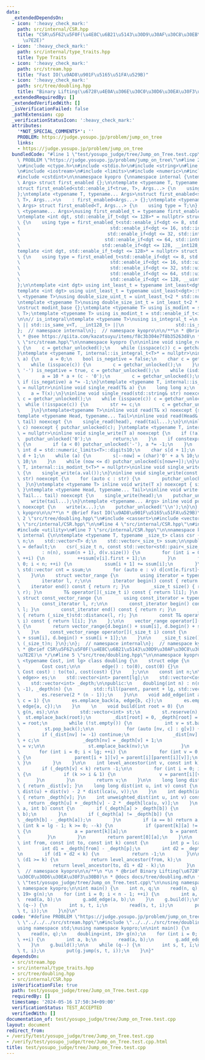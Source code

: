 ```yaml
---
data:
  _extendedDependsOn:
  - icon: ':heavy_check_mark:'
    path: src/internal/CSR.hpp
    title: "CSR\u5F62\u5F0F(\u4E8C\u6B21\u5143\u30D9\u30AF\u30C8\u30EB\u306E\u5727\
      \u7E2E)"
  - icon: ':heavy_check_mark:'
    path: src/internal/type_traits.hpp
    title: Type Traits
  - icon: ':heavy_check_mark:'
    path: src/stream.hpp
    title: "Fast IO(\u9AD8\u901F\u5165\u51FA\u529B)"
  - icon: ':heavy_check_mark:'
    path: src/tree/doubling.hpp
    title: "Binary Lifting(\u6728\u4E0A\u306E\u30C0\u30D6\u30EA\u30F3\u30B0)"
  _extendedRequiredBy: []
  _extendedVerifiedWith: []
  _isVerificationFailed: false
  _pathExtension: cpp
  _verificationStatusIcon: ':heavy_check_mark:'
  attributes:
    '*NOT_SPECIAL_COMMENTS*': ''
    PROBLEM: https://judge.yosupo.jp/problem/jump_on_tree
    links:
    - https://judge.yosupo.jp/problem/jump_on_tree
  bundledCode: "#line 1 \"test/yosupo_judge/tree/Jump_on_Tree.test.cpp\"\n#define\
    \ PROBLEM \"https://judge.yosupo.jp/problem/jump_on_tree\"\n#line 2 \"src/stream.hpp\"\
    \n#include <ctype.h>\n#include <stdio.h>\n#include <string>\n#line 2 \"src/internal/type_traits.hpp\"\
    \n#include <iostream>\n#include <limits>\n#include <numeric>\n#include <typeinfo>\n\
    #include <cstdint>\n\nnamespace kyopro {\nnamespace internal {\ntemplate <typename...\
    \ Args> struct first_enabled {};\n\ntemplate <typename T, typename... Args>\n\
    struct first_enabled<std::enable_if<true, T>, Args...> {\n    using type = T;\n\
    };\ntemplate <typename T, typename... Args>\nstruct first_enabled<std::enable_if<false,\
    \ T>, Args...>\n    : first_enabled<Args...> {};\ntemplate <typename T, typename...\
    \ Args> struct first_enabled<T, Args...> {\n    using type = T;\n};\n\ntemplate\
    \ <typename... Args>\nusing first_enabled_t = typename first_enabled<Args...>::type;\n\
    \ntemplate <int dgt, std::enable_if_t<dgt <= 128>* = nullptr> struct int_least\
    \ {\n    using type = first_enabled_t<std::enable_if<dgt <= 8, std::int8_t>,\n\
    \                                 std::enable_if<dgt <= 16, std::int16_t>,\n \
    \                                std::enable_if<dgt <= 32, std::int32_t>,\n  \
    \                               std::enable_if<dgt <= 64, std::int64_t>,\n   \
    \                              std::enable_if<dgt <= 128, __int128_t>>;\n};\n\n\
    template <int dgt, std::enable_if_t<dgt <= 128>* = nullptr> struct uint_least\
    \ {\n    using type = first_enabled_t<std::enable_if<dgt <= 8, std::uint8_t>,\n\
    \                                 std::enable_if<dgt <= 16, std::uint16_t>,\n\
    \                                 std::enable_if<dgt <= 32, std::uint32_t>,\n\
    \                                 std::enable_if<dgt <= 64, std::uint64_t>,\n\
    \                                 std::enable_if<dgt <= 128, __uint128_t>>;\n\
    };\n\ntemplate <int dgt> using int_least_t = typename int_least<dgt>::type;\n\
    template <int dgt> using uint_least_t = typename uint_least<dgt>::type;\n\ntemplate\
    \ <typename T>\nusing double_size_uint_t = uint_least_t<2 * std::numeric_limits<T>::digits>;\n\
    \ntemplate <typename T>\nusing double_size_int_t = int_least_t<2 * std::numeric_limits<T>::digits>;\n\
    \nstruct modint_base {};\ntemplate <typename T> using is_modint = std::is_base_of<modint_base,\
    \ T>;\ntemplate <typename T> using is_modint_t = std::enable_if_t<is_modint<T>::value>;\n\
    \n\n// is_integral\ntemplate <typename T>\nusing is_integral_t =\n    std::enable_if_t<std::is_integral_v<T>\
    \ || std::is_same_v<T, __int128_t> ||\n                   std::is_same_v<T, __uint128_t>>;\n\
    };  // namespace internal\n};  // namespace kyopro\n\n/**\n * @brief Type Traits\n\
    \ * @see https://qiita.com/kazatsuyu/items/f8c3b304e7f8b35263d8\n */\n#line 6\
    \ \"src/stream.hpp\"\n\nnamespace kyopro {\n\ninline void single_read(char& c)\
    \ {\n    c = getchar_unlocked();\n    while (isspace(c)) c = getchar_unlocked();\n\
    }\ntemplate <typename T, internal::is_integral_t<T>* = nullptr>\ninline void single_read(T&\
    \ a) {\n    a = 0;\n    bool is_negative = false;\n    char c = getchar_unlocked();\n\
    \    while (isspace(c)) {\n        c = getchar_unlocked();\n    }\n    if (c ==\
    \ '-') is_negative = true, c = getchar_unlocked();\n    while (isdigit(c)) {\n\
    \        a = 10 * a + (c - '0');\n        c = getchar_unlocked();\n    }\n   \
    \ if (is_negative) a *= -1;\n}\ntemplate <typename T, internal::is_modint_t<T>*\
    \ = nullptr>\ninline void single_read(T& a) {\n    long long x;\n    single_read(x);\n\
    \    a = T(x);\n}\ninline void single_read(std::string& str) noexcept {\n    char\
    \ c = getchar_unlocked();\n    while (isspace(c)) c = getchar_unlocked();\n  \
    \  while (!isspace(c)) {\n        str += c;\n        c = getchar_unlocked();\n\
    \    }\n}\ntemplate<typename T>\ninline void read(T& x) noexcept {single_read(x);}\n\
    template <typename Head, typename... Tail>\ninline void read(Head& head, Tail&...\
    \ tail) noexcept {\n    single_read(head), read(tail...);\n}\n\ninline void single_write(char\
    \ c) noexcept { putchar_unlocked(c); }\ntemplate <typename T, internal::is_integral_t<T>*\
    \ = nullptr>\ninline void single_write(T a) noexcept {\n    if (!a) {\n      \
    \  putchar_unlocked('0');\n        return;\n    }\n    if constexpr (std::is_signed_v<T>)\
    \ {\n        if (a < 0) putchar_unlocked('-'), a *= -1;\n    }\n    constexpr\
    \ int d = std::numeric_limits<T>::digits10;\n    char s[d + 1];\n    int now =\
    \ d + 1;\n    while (a) {\n        s[--now] = (char)'0' + a % 10;\n        a /=\
    \ 10;\n    }\n    while (now <= d) putchar_unlocked(s[now++]);\n}\ntemplate <typename\
    \ T, internal::is_modint_t<T>* = nullptr>\ninline void single_write(T a) noexcept\
    \ {\n    single_write(a.val());\n}\ninline void single_write(const std::string&\
    \ str) noexcept {\n    for (auto c : str) {\n        putchar_unlocked(c);\n  \
    \  }\n}\ntemplate <typename T> inline void write(T x) noexcept { single_write(x);\
    \ }\ntemplate <typename Head, typename... Tail>\ninline void write(Head head,\
    \ Tail... tail) noexcept {\n    single_write(head);\n    putchar_unlocked(' ');\n\
    \    write(tail...);\n}\ntemplate <typename... Args> inline void put(Args... x)\
    \ noexcept {\n    write(x...);\n    putchar_unlocked('\\n');\n}\n};  // namespace\
    \ kyopro\n\n/**\n * @brief Fast IO(\u9AD8\u901F\u5165\u51FA\u529B)\n */\n#line\
    \ 2 \"src/tree/doubling.hpp\"\n#include <cassert>\n#include <vector>\n#line 2\
    \ \"src/internal/CSR.hpp\"\n\n#line 4 \"src/internal/CSR.hpp\"\n#include <iterator>\n\
    #include <utility>\n#line 7 \"src/internal/CSR.hpp\"\n\nnamespace kyopro {\nnamespace\
    \ internal {\n\ntemplate <typename T, typename _size_t> class csr {\n    _size_t\
    \ n;\n    std::vector<T> d;\n    std::vector<_size_t> ssum;\n\npublic:\n    csr()\
    \ = default;\n    csr(_size_t n, const std::vector<std::pair<_size_t, T>>& v)\n\
    \        : n(n), ssum(n + 1), d(v.size()) {\n        for (int i = 0; i < (int)v.size();\
    \ ++i) {\n            ++ssum[v[i].first + 1];\n        }\n        for (int i =\
    \ 0; i < n; ++i) {\n            ssum[i + 1] += ssum[i];\n        }\n\n       \
    \ std::vector cnt = ssum;\n        for (auto e : v) d[cnt[e.first]++] = e.second;\n\
    \    }\n\n    struct vector_range {\n        using iterator = typename std::vector<T>::iterator;\n\
    \        iterator l, r;\n\n        iterator begin() const { return l; }\n    \
    \    iterator end() const { return r; }\n        _size_t size() { return std::distance(l,\
    \ r); }\n        T& operator[](_size_t i) const { return l[i]; }\n    };\n   \
    \ struct const_vector_range {\n        using const_iterator = typename std::vector<T>::const_iterator;\n\
    \        const_iterator l, r;\n\n        const_iterator begin() const { return\
    \ l; }\n        const_iterator end() const { return r; }\n        _size_t size()\
    \ { return (_size_t)std::distance(l, r); }\n        const T& operator[](_size_t\
    \ i) const { return l[i]; }\n    };\n\n    vector_range operator[](_size_t i)\
    \ {\n        return vector_range{d.begin() + ssum[i], d.begin() + ssum[i + 1]};\n\
    \    }\n    const_vector_range operator[](_size_t i) const {\n        return const_vector_range{d.begin()\
    \ + ssum[i], d.begin() + ssum[i + 1]};\n    }\n\n    _size_t size() const { return\
    \ (_size_t)n; }\n};\n};  // namespace internal\n};  // namespace kyopro\n\n/**\n\
    \ * @brief CSR\u5F62\u5F0F(\u4E8C\u6B21\u5143\u30D9\u30AF\u30C8\u30EB\u306E\u5727\
    \u7E2E)\n */\n#line 5 \"src/tree/doubling.hpp\"\n\nnamespace kyopro {\n\ntemplate\
    \ <typename Cost, int lg> class doubling {\n    struct edge {\n        int to;\n\
    \        Cost cost;\n\n        edge() : to(0), cost(0) {}\n        edge(int to,\
    \ Cost cost) : to(to), cost(cost) {}\n    };\n\n    const int n;\n\n    std::vector<std::pair<int,\
    \ edge>> es;\n    std::vector<int> parent[lg];\n    std::vector<Cost> _dist;\n\
    \    std::vector<int> _depth;\n\npublic:\n    doubling(int n) : n(n), _dist(n,\
    \ -1), _depth(n) {\n        std::fill(parent, parent + lg, std::vector<int>(n));\n\
    \        es.reserve(2 * (n - 1));\n    }\n\n    void add_edge(int a, int b, Cost\
    \ c = 1) {\n        es.emplace_back(a, edge{b, c});\n        es.emplace_back(b,\
    \ edge{a, c});\n    }\n    \n    void build(int root = 0) {\n        internal::csr\
    \ g(n, es);\n\n        std::vector<int> st;\n        st.reserve(n);\n\n      \
    \  st.emplace_back(root);\n        _dist[root] = 0, _depth[root] = 0, parent[0][root]\
    \ = root;\n        while (!st.empty()) {\n            int v = st.back();\n   \
    \         st.pop_back();\n\n            for (auto [nv, c] : g[v]) {\n        \
    \        if (_dist[nv] != -1) continue;\n                _dist[nv] = _dist[v]\
    \ + c;\n                _depth[nv] = _depth[v] + 1;\n                parent[0][nv]\
    \ = v;\n\n                st.emplace_back(nv);\n            }\n        }\n\n \
    \       for (int i = 0; i < lg; ++i) {\n            for (int v = 0; v < n; ++v)\
    \ {\n                parent[i + 1][v] = parent[i][parent[i][v]];\n           \
    \ }\n        }\n    }\n\n    int level_ancestor(int v, const int k) const {\n\
    \        if (_depth[v] < k) return -1;\n\n        for (int i = 0; i < lg; ++i)\
    \ {\n            if (k >> i & 1) {\n                v = parent[i][v];\n      \
    \      }\n        }\n        return v;\n    }\n\n    long long dist(int v) const\
    \ { return _dist[v]; }\n    long long dist(int u, int v) const {\n        return\
    \ dist(u) + dist(v) - 2 * dist(lca(u, v));\n    }\n    int depth(int v) const\
    \ { return _depth[v]; }\n    int unweighted_dist(int u, int v) const {\n     \
    \   return _depth[u] + _depth[v] - 2 * _depth[lca(u, v)];\n    }\n    int lca(int\
    \ a, int b) const {\n        if (_depth[a] > _depth[b]) {\n            std::swap(a,\
    \ b);\n        }\n        if (_depth[a] != _depth[b]) {\n            b = level_ancestor(b,\
    \ _depth[b] - _depth[a]);\n        }\n        if (a == b) return a;\n        for\
    \ (int k = lg - 1; k >= 0; --k) {\n            if (parent[k][a] != parent[k][b])\
    \ {\n                a = parent[k][a];\n                b = parent[k][b];\n  \
    \          }\n        }\n        return parent[0][a];\n    }\n\n    int jump(const\
    \ int from, const int to, const int k) const {\n        int p = lca(from, to);\n\
    \        int d1 = _depth[from] - _depth[p];\n        int d2 = _depth[to] - _depth[p];\n\
    \n        if (d1 + d2 < k) {\n            return -1;\n        }\n\n        if\
    \ (d1 >= k) {\n            return level_ancestor(from, k);\n        } else {\n\
    \            return level_ancestor(to, d1 + d2 - k);\n        }\n    }\n};\n};\
    \  // namespace kyopro\n\n/**\n *\n * @brief Binary Lifting(\u6728\u4E0A\u306E\
    \u30C0\u30D6\u30EA\u30F3\u30B0)\n * @docs docs/tree/doubling.md\n */\n#line 4\
    \ \"test/yosupo_judge/tree/Jump_on_Tree.test.cpp\"\n\nusing namespace std;\nusing\
    \ namespace kyopro;\n\nint main() {\n    int n, q;\n    read(n, q);\n    doubling<int,\
    \ 19> g(n);\n    for (int i = 0; i < n - 1; ++i) {\n        int a, b;\n      \
    \  read(a, b);\n        g.add_edge(a, b);\n    }\n    g.build();\n\n    while\
    \ (q--) {\n        int s, t, i;\n        read(s, t, i);\n        put(g.jump(s,\
    \ t, i));\n    }\n}\n"
  code: "#define PROBLEM \"https://judge.yosupo.jp/problem/jump_on_tree\"\n#include\
    \ \"../../../src/stream.hpp\"\n#include \"../../../src/tree/doubling.hpp\"\n\n\
    using namespace std;\nusing namespace kyopro;\n\nint main() {\n    int n, q;\n\
    \    read(n, q);\n    doubling<int, 19> g(n);\n    for (int i = 0; i < n - 1;\
    \ ++i) {\n        int a, b;\n        read(a, b);\n        g.add_edge(a, b);\n\
    \    }\n    g.build();\n\n    while (q--) {\n        int s, t, i;\n        read(s,\
    \ t, i);\n        put(g.jump(s, t, i));\n    }\n}"
  dependsOn:
  - src/stream.hpp
  - src/internal/type_traits.hpp
  - src/tree/doubling.hpp
  - src/internal/CSR.hpp
  isVerificationFile: true
  path: test/yosupo_judge/tree/Jump_on_Tree.test.cpp
  requiredBy: []
  timestamp: '2024-05-16 17:50:34+09:00'
  verificationStatus: TEST_ACCEPTED
  verifiedWith: []
documentation_of: test/yosupo_judge/tree/Jump_on_Tree.test.cpp
layout: document
redirect_from:
- /verify/test/yosupo_judge/tree/Jump_on_Tree.test.cpp
- /verify/test/yosupo_judge/tree/Jump_on_Tree.test.cpp.html
title: test/yosupo_judge/tree/Jump_on_Tree.test.cpp
---
```

